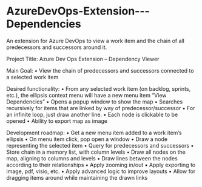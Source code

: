 # AzureDevOps-Extension---Dependencies
An extension for Azure DevOps to view a work item and the chain of all predecessors and successors around it.


Project Title: Azure Dev Ops Extension – Dependency Viewer

Main Goal:
•	View the chain of predecessors and successors connected to a selected work item

Desired functionality:
•	From any selected work item (on backlog, sprints, etc.), the ellipsis context menu will have a new menu item “View Dependencies”
•	Opens a popup window to show the map
•	Searches recursively for items that are linked by way of predecessor/successor
•	For an infinite loop, just draw another line.
•	Each node is clickable to be opened
•	Ability to export map as image

Development roadmap:
•	Get a new menu item added to a work item’s ellipsis
•	On menu item click, pop open a window
•	Draw a node representing the selected item
•	Query for predecessors and successors
•	Store chain in a memory list, with column levels
•	Draw all nodes on the map, aligning to columns and levels
•	Draw lines between the nodes according to their relationships
•	Apply zooming in/out
•	Apply exporting to image, pdf, visio, etc.
•	Apply advanced logic to improve layouts
•	Allow for dragging items around while maintaining the drawn links
